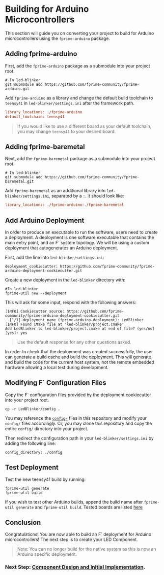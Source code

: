 # Building for Arduino Microcontrollers

This section will guide you on converting your project to build for Arduino microcontrollers using the `fprime-arduino` package.

## Adding fprime-arduino

First, add the `fprime-arduino` package as a submodule into your project root.

```shell
# In led-blinker
git submodule add https://github.com/fprime-community/fprime-arduino.git
```

Add `fprime-arduino` as a library and change the default build toolchain to `teensy41` in `led-blinker/settings.ini` after the framework path.
```.ini
library_locations: ./fprime-arduino
default_toolchain: teensy41
```
> If you would like to use a different board as your default toolchain, you may change `teensy41` to your desired board.

## Adding fprime-baremetal

Next, add the `fprime-baremetal` package as a submodule into your project root.

```shell
# In led-blinker
git submodule add https://github.com/fprime-community/fprime-baremetal.git
```

Add `fprime-baremetal` as an additional library into `led-blinker/settings.ini`, separated by a `:`. It should look like:
```.ini
library_locations: ./fprime-arduino:./fprime-baremetal
```

## Add Arduino Deployment

In order to produce an executable to run the software, users need to create a deployment. A deployment is one software executable that contains the main entry point, and an F´ system topology. We will be using a custom deployment that autogenerates an Arduino deployment.

First, add the line into `led-blinker/settings.ini`:
```
deployment_cookiecutter: https://github.com/fprime-community/fprime-arduino-deployment-cookiecutter.git
```

Create a new deployment in the `led-blinker` directory with:

```shell
#In led-blinker
fprime-util new --deployment
```

This will ask for some input, respond with the following answers:
```shell
[INFO] Cookiecutter source: https://github.com/fprime-community/fprime-arduino-deployment-cookiecutter.git
  [1/1] deployment_name (fprime-arduino-deployment): LedBlinker
[INFO] Found CMake file at 'led-blinker/project.cmake'
Add LedBlinker to led-blinker/project.cmake at end of file? (yes/no) [yes]: yes
```
> Use the default response for any other questions asked.

In order to check that the deployment was created successfully, the user can generate a build cache and build the deployment. This will generate and build the code for the current host system, not the remote embedded hardware allowing a local test during development.

## Modifying F´ Configuration Files

Copy the F´ configuration files provided by the deployment cookiecutter into your project root.
```shell
cp -r LedBlinker/config .
```

You may reference the [`config/`](../config/) files in this repository and modify your `config/` files accordingly. Or, you may clone this repository and copy the entire `config/` directory into your project.

Then redirect the configuration path in your `led-blinker/settings.ini` by adding the following line:
```
config_directory: ./config
```

## Test Deployment

Test the new teensy41 build by running:

```shell
fprime-util generate
fprime-util build
```

If you wish to test other Arduino builds, append the build name after `fprime-util generate` and `fprime-util build`. Tested boards are listed [here](https://github.com/fprime-community/fprime-arduino/blob/add-more-boards/docs/board-list.md)

## Conclusion

Congratulations! You are now able to build an F´ deployment for Arduino microcontrollers! The next step is to create your LED Component.

> Note: You can no longer build for the native system as this is now an Arduino specific deployment.

### Next Step: [Component Design and Initial Implementation](./component-implementation-1.md).
